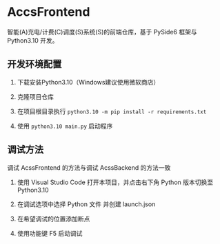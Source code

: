 # AccsFrontend

智能(A)充电/计费(C)调度(S)系统(S)的前端仓库，基于 PySide6 框架与 Python3.10 开发。

## 开发环境配置

1. 下载安装Python3.10（Windows建议使用微软商店）

2. 克隆项目仓库

3. 在项目根目录执行 `python3.10 -m pip install -r requirements.txt`

4. 使用 `python3.10 main.py` 启动程序

## 调试方法

调试 AcssFrontend 的方法与调试 AcssBackend 的方法一致

1. 使用 Visual Studio Code 打开本项目，并点击右下角 Python 版本切换至 Python3.10

2. 在调试选项中选择 Python 文件 并创建 launch.json

3. 在希望调试的位置添加断点

4. 使用功能键 F5 启动调试
